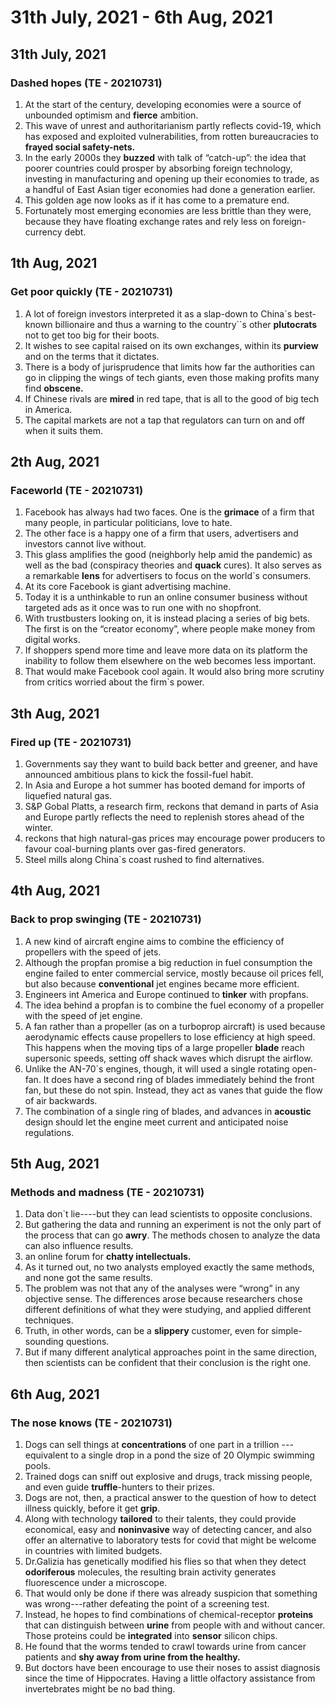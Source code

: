 # 31th July, 2021 - 6th Aug, 2021

## 31th July, 2021

### Dashed hopes (TE - 20210731)

1. At the start of the century, developing economies were a source of unbounded optimism and **fierce** ambition.
2. This wave of unrest and authoritarianism partly reflects covid-19, which has exposed and exploited vulnerabilities, from rotten bureaucracies to **frayed social safety-nets.**
3. In the early 2000s they **buzzed** with talk of “catch-up”: the idea that poorer countries could prosper by absorbing foreign technology, investing in manufacturing and opening up their economies to trade, as a handful of East Asian tiger economies had done a generation earlier.
4. This golden age now looks as if it has come to a premature end.
5. Fortunately most emerging economies are less brittle than they were, because they have floating exchange rates and rely less on foreign-currency debt.

## 1th Aug, 2021

### Get poor quickly (TE - 20210731)

1. A lot of foreign investors interpreted it as a slap-down to China`s best-known billionaire and thus a warning to the country``s other **plutocrats** not to get too big for their boots.
2. It wishes to see capital raised on its own exchanges, within its **purview** and on the terms that it dictates.
3. There is a body of jurisprudence that limits how far the authorities can go in clipping the wings of tech giants, even those making profits many find **obscene.**
4. If Chinese rivals are **mired** in red tape, that is all to the good of big tech in America.
5. The capital markets are not a tap that regulators can turn on and off when it suits them.

## 2th Aug, 2021

### Faceworld (TE - 20210731)

1. Facebook has always had two faces. One is the **grimace** of a firm that many people, in particular politicians, love to hate.
2. The other face is a happy one of a firm that users, advertisers and investors cannot live without.
3. This glass amplifies the good (neighborly help amid the pandemic) as well as the bad (conspiracy theories and **quack** cures). It also serves as a remarkable **lens** for advertisers to focus on the world`s consumers.
4. At its core Facebook is giant advertising machine.
5. Today it is a unthinkable to run an online consumer business without targeted ads as it once was to run one with no shopfront.
6. With trustbusters looking on, it is instead placing a series of big bets. The first is on the “creator economy”, where people make money from digital works.
7. If shoppers spend more time and leave more data on its platform the inability to follow them elsewhere on the web becomes less important.
8. That would make Facebook cool again. It would also bring more scrutiny from critics worried about the firm`s power.

## 3th Aug, 2021

### Fired up (TE - 20210731)

1. Governments say they want to build back better and greener, and have announced ambitious plans to kick the fossil-fuel habit.
2. In Asia and Europe a hot summer has booted demand for imports of liquefied natural gas.
3. S&P Gobal Platts, a research firm, reckons that demand in parts of Asia and Europe partly reflects the need to replenish stores ahead of the winter.
4. reckons that high natural-gas prices may encourage power producers to favour coal-burning plants over gas-fired generators.
5. Steel mills along China`s coast rushed to find alternatives.

## 4th Aug, 2021

### Back to prop swinging (TE - 20210731)

1. A new kind of aircraft engine aims to combine the efficiency of propellers with the speed of jets.
2. Although the propfan promise a big reduction in fuel consumption the engine failed to enter commercial service, mostly because oil prices fell, but also because **conventional** jet engines became more efficient.
3. Engineers int America and Europe continued to **tinker** with propfans. 
4. The idea behind a propfan is to combine the fuel economy of a propeller with the speed of jet engine.
5. A fan rather than a propeller (as on a turboprop aircraft) is used because aerodynamic effects cause propellers to lose efficiency at high speed. This happens when the moving tips of a large propeller **blade** reach supersonic speeds, setting off shack waves which disrupt the airflow.
6. Unlike the AN-70`s engines, though, it will used a single rotating open-fan. It does have a second ring of blades immediately behind the front fan, but these do not spin. Instead, they act as vanes that guide the flow of air backwards.
7. The combination of a single ring of blades, and advances in **acoustic** design should let the engine meet current and anticipated noise regulations.

## 5th Aug, 2021

### Methods and madness (TE - 20210731)

1. Data don`t lie----but they can lead scientists to opposite conclusions.
2. But gathering the data and running an experiment is not the only part of the process that can go **awry**. The methods chosen to analyze the data can also influence results.
3. an online forum for **chatty intellectuals.**
4. As it turned out, no two analysts employed exactly the same methods, and none got the same results.
5. The problem was not that any of the analyses were “wrong” in any objective sense. The differences arose because researchers chose different definitions of what they were studying, and applied different techniques.
6. Truth, in other words, can be a **slippery** customer, even for simple-sounding questions.
7. But if many different analytical approaches point in the same direction, then scientists can be confident that their conclusion is the right one.

## 6th Aug, 2021

### The nose knows (TE - 20210731)

1. Dogs can sell things at **concentrations** of one part in a trillion ---equivalent to a single drop in a pond the size of 20 Olympic swimming pools.
2. Trained dogs can sniff out explosive and drugs, track missing people, and even guide **truffle**-hunters to their prizes.
3. Dogs are not, then, a practical answer to the question of how to detect illness quickly, before it get **grip**.
4. Along with technology **tailored** to their talents, they could provide economical, easy and **noninvasive** way of detecting cancer, and also offer an alternative to laboratory tests for covid that might be welcome in countries with limited budgets.
5. Dr.Galizia has genetically modified his flies so that when they detect **odoriferous**  molecules, the resulting brain activity generates fluorescence under a microscope.
6. That would only be done if there was already suspicion that something was wrong---rather defeating the point of a screening test.
7. Instead, he hopes to find combinations of chemical-receptor **proteins** that can distinguish between **urine** from people with and without cancer. Those proteins could be **integrated** into **sensor** silicon chips.
8. He found that the worms tended to crawl towards urine from cancer patients and **shy away from urine from the healthy.**
9. But doctors have been encourage to use their noses to assist diagnosis since the time of Hippocrates. Having a little olfactory assistance from invertebrates might be no bad thing.





